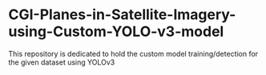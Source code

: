# CGI-Planes-in-Satellite-Imagery-using-Custom-YOLO-v3-model
This repository is dedicated to hold the custom model training/detection for the given dataset using YOLOv3
